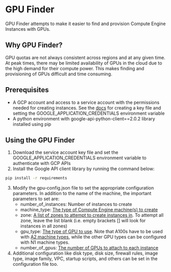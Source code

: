 # GPU Finder

GPU Finder attempts to make it easier to find and provision Compute Engine Instances with GPUs.

## Why GPU Finder?

GPU quotas are not always consistent across regions and at any given time. At peak times, there may be limited availability of GPUs in the cloud due to the high demand for their compute power. This makes finding and provisioning of GPUs difficult and time consuming.

## Prerequisites

* A GCP account and access to a service account with the permissions needed for creating instances. See the [docs](https://cloud.google.com/docs/authentication/production#passing_variable) for creating a key file and setting the GOOGLE_APPLICATION_CREDENTIALS environment variable
* A python environment with google-api-python-client==2.0.2 library installed using pip

## Using the GPU Finder

1. Download the service account key file and set the GOOGLE_APPLICATION_CREDENTIALS environment variable to authenticate with GCP APIs
2. Install the Google API client library by running the command below:
```bash
pip install -r requirements
```` 
3. Modify the gpu-config.json file to set the appropriate configuration parameters. In addition to the name of the machine, the important parameters to set are:
    * number_of_instances: Number of instances to create
    * machine_type: [The type of Compute Engine machine(s) to create](https://cloud.google.com/compute/docs/machine-types)
    * zone: [A list of zones to attempt to create instances in](https://cloud.google.com/compute/docs/regions-zones). To attempt all zone, leave the list blank (i.e. empty brackets [] will look for instances in all zones)
    * gpu_type: [The type of GPU to use](https://cloud.google.com/compute/docs/gpus). Note that A100s have to be used with [A2 machine types](https://cloud.google.com/compute/docs/gpus/create-vm-with-gpus#examples-add-gpu-a100), while the other GPU types can be configured with N1 machine types.
    * number_of_gpus: [The number of GPUs to attach to each instance](https://cloud.google.com/compute/docs/gpus)
4. Additional configuration like disk type, disk size, firewall rules, image type, image family, VPC, startup scripts, and others can be set in the configuration file too.



